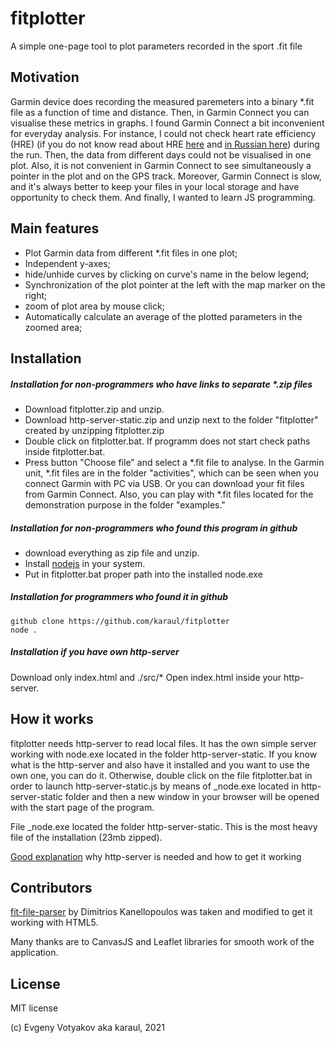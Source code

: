 # fitplotter

A simple one-page tool to plot parameters recorded in the sport .fit file

## Motivation 

Garmin device does  recording the measured paremeters into a binary \*.fit file as a function of time and distance. Then, in Garmin Connect you can visualise these metrics in graphs. I found Garmin Connect a bit inconvenient for everyday analysis. For instance, I could not check heart rate efficiency (HRE) (if you do not know read about HRE [here](https://drive.google.com/file/d/17wK0y5p7rYlMRBogpZ9yicdnV191E1qx/view?usp=sharing) and   [in Russian here](https://grumbler.livejournal.com/104934.html)) during the run. Then, the data from different days could not be visualised in one plot. Also, it is not convenient in Garmin Connect to see simultaneously a pointer in the plot and on the GPS track. Moreover, Garmin Connect is slow, and it's always better to keep your files in your local storage and have opportunity to check them.  And finally, I wanted to learn JS programming.

## Main features 

- Plot Garmin data from different \*.fit files in one plot;
- Independent y-axes;
- hide/unhide curves by clicking on curve's name in the below legend;
- Synchronization of the plot pointer at the left with the map marker on the right;
- zoom of plot area by mouse click;
- Automatically calculate an average of the plotted parameters in the zoomed area;

## Installation

##### Installation for non-programmers who have links to separate \*.zip files

- Download fitplotter.zip and unzip. 
- Download http-server-static.zip and unzip next to the folder "fitplotter" created by unzipping fitplotter.zip
- Double click on fitplotter.bat. If programm does not start check paths inside fitplotter.bat.
- Press button "Choose file" and select a \*.fit file to analyse. In the Garmin unit,  \*.fit files are in the folder "activities", which can be seen when you connect Garmin  with PC via USB. Or you can download your fit files from Garmin Connect. Also, you can play with *.fit files located for the demonstration purpose in the folder "examples."

##### Installation for non-programmers who found this program in github

- download everything as zip file and unzip. 
- Install [nodejs](https://nodejs.org/en/) in your system. 
- Put in fitplotter.bat proper path into the installed node.exe

##### Installation for programmers who found it in github
```
github clone https://github.com/karaul/fitplotter 
node .
```

##### Installation if you have own http-server 

Download only index.html and ./src/\*
Open index.html inside your http-server.

## How it works

fitplotter needs http-server to read local files. It has the own simple server working with node.exe located in the folder http-server-static. If you know what is the http-server and also have it installed and you want to use the own one, you can do it. Otherwise, double click on the file fitplotter.bat in order to launch http-server-static.js by means of \_node.exe located in http-server-static folder and then a new window in your browser will be opened with the start page of the program.

File \_node.exe located the folder http-server-static. This is the most heavy file of the installation (23mb zipped).

[Good explanation](https://threejs.org/docs/#manual/en/introduction/How-to-run-things-locally) why http-server is needed and how to get it working


## Contributors

[fit-file-parser](https://github.com/jimmykane/fit-parser) by Dimitrios Kanellopoulos was taken and modified to get it working with HTML5.

Many thanks are to CanvasJS and Leaflet libraries for smooth work of the application.

## License

MIT license


(c) Evgeny Votyakov aka karaul, 2021
